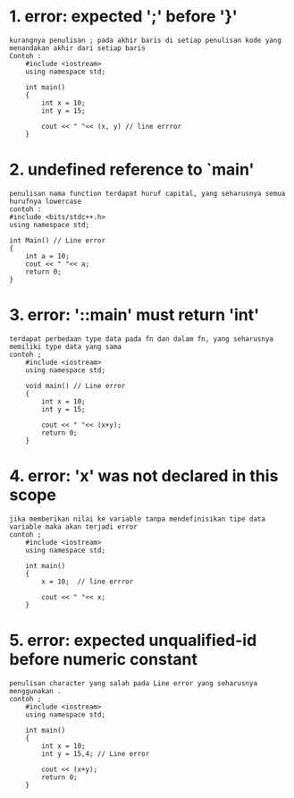# 1. error: expected ';' before '}' 
	kurangnya penulisan ; pada akhir baris di setiap penulisan kode yang menandakan akhir dari setiap baris
	Contoh :
		#include <iostream>
		using namespace std;
		
		int main()
		{
			int x = 10;
			int y = 15;
			
			cout << " "<< (x, y) // line errror
		}	
	
# 2. undefined reference to `main'
	penulisan nama function terdapat huruf capital, yang seharusnya semua hurufnya lowercase
	contoh :
	#include <bits/stdc++.h>
	using namespace std;
	
	int Main() // Line error
	{
		int a = 10;
		cout << " "<< a;
		return 0;
	}
# 3. error: '::main' must return 'int'
	terdapat perbedaan type data pada fn dan dalam fn, yang seharusnya memiliki type data yang sama 
	contoh ; 
		#include <iostream>
		using namespace std;
		
		void main() // Line error
		{
			int x = 10;
			int y = 15;
			
			cout << " "<< (x+y);
			return 0;
		}	
	
# 4. error: 'x' was not declared in this scope
	jika memberikan nilai ke variable tanpa mendefinisikan tipe data variable maka akan terjadi error
	contoh ;
		#include <iostream>
		using namespace std;
		
		int main()
		{
			x = 10;  // line errror
			
			cout << " "<< x;
		}	
# 5. error: expected unqualified-id before numeric constant
	penulisan character yang salah pada Line error yang seharusnya menggunakan .
	contoh ;
		#include <iostream>
		using namespace std;
		
		int main() 
		{
			int x = 10;
			int y = 15,4; // Line error
			
			cout << (x+y);
			return 0;
		}	